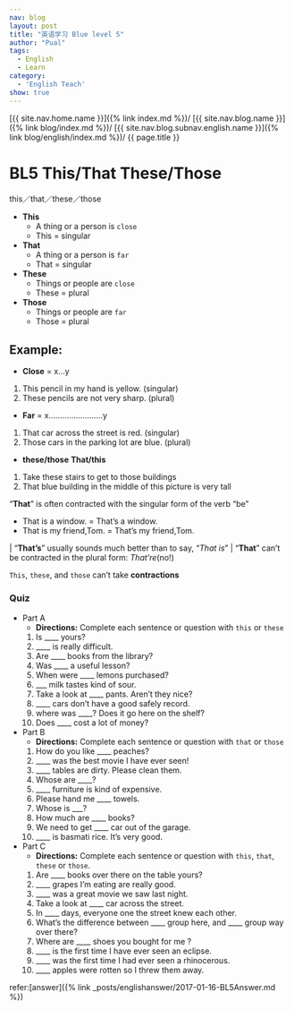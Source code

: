 ```yaml
---
nav: blog
layout: post
title: "英语学习 Blue level 5"
author: "Pual"
tags:
  - English
  - Learn
category:
  - 'English Teach'
show: true
---
```


[{{ site.nav.home.name }}]({% link index.md %})/
[{{ site.nav.blog.name }}]({% link blog/index.md %})/
[{{ site.nav.blog.subnav.english.name }}]({% link blog/english/index.md %})/
{{ page.title }}

# BL5 This/That  These/Those

this／that／these／those

* __This__
    * A thing or a person is `close`
    * This = singular
* __That__
    * A thing or a person is `far`
    * That = singular
* __These__
    * Things or people are `close`
    * These = plural
* __Those__
    * Things or people are `far`
    * Those = plural

## Example:
- __Close__ = x…y
1. This pencil in my hand is yellow.  (singular)
2. These pencils are not very sharp. (plural) 
- __Far__ = x……………………y
1. That car across the street is red. (singular)
2. Those cars in the parking lot are blue. (plural)

- __these/those__  __That/this __ 
1. Take these stairs to get to those buildings 
2. That blue building in the middle of this picture is very tall

“__That__” is often contracted with the singular form of the verb “be”
* That is a window. = That’s a window.
* That is my friend,Tom. = That’s my friend,Tom.

| “__That’s__” usually sounds much better than to say, “_That is_”
| “__That__” can’t be contracted in the plural form: _That’re_(no!)


`This`, `these`, and `those` can’t take __contractions__

### Quiz
* Part A 
    * __Directions:__ Complete each sentence or question with `this` or `these`
    1. Is ____ yours?
    2. ____ is really difficult.
    3. Are ____ books from the library?
    4. Was ____ a useful lesson?
    5. When were ____ lemons purchased?
    6. ___ milk tastes kind of sour.
    7. Take a look at ____ pants. Aren’t they nice?
    8. ____ cars don’t have a good safely record.
    9. where was ____? Does it go here on the shelf?
    10. Does ____ cost a lot of money?
* Part B
    * __Directions:__ Complete each sentence or question with `that` or `those`
    1. How do you like ____ peaches?
    2. ____ was the best movie I have ever seen!
    3. ____ tables are dirty. Please clean them.
    4. Whose are ____?
    5. ____ furniture is kind of expensive.
    6. Please hand me ____ towels.
    7. Whose is ___?
    8. How much are ____ books?
    9. We need to get ____ car out of the garage.
    10. ____ is basmati rice. It’s very good.
* Part C
    * __Directions:__ Complete each sentence or question with `this`, `that`, `these` or `those`.
    1. Are ____ books over there on the table yours?
    2. ____ grapes I’m eating are really good.
    3. ____ was a great movie we saw last night.
    4. Take a look at ____ car across the street.
    5. In ____ days, everyone one the street knew each other.
    6. What’s the difference between ____ group here, and ____ group way over there?
    7. Where are ____ shoes you bought for me ?
    8. ____ is the first time I have ever seen an eclipse.
    9. ____ was the first time I had ever seen a rhinocerous.
    10. ____ apples were rotten so I threw them away.

refer:[answer]({% link _posts/englishanswer/2017-01-16-BL5Answer.md %})



